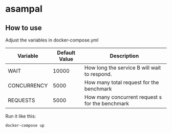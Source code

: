 # asampal

## How to use

Adjust the variables in docker-compose.yml

| Variable    | Default Value | Description                                     |
| ----------- | ------------- | ----------------------------------------------- |
| WAIT        | 10000         | How long the service B will wait to respond.    |
| CONCURRENCY | 5000          | How many total request for the benchmark        |
| REQUESTS    | 5000          | How many concurrent request s for the benchmark |

Run it like this:

`docker-compose up`
